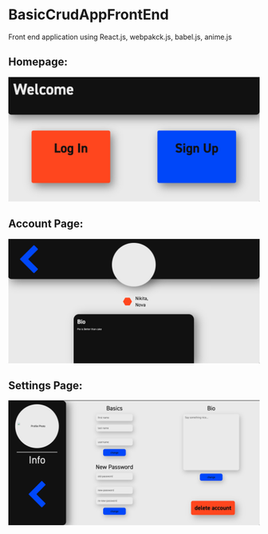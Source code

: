 # BasicCrudAppFrontEnd
Front end application using React.js,  webpakck.js, babel.js, anime.js

## Homepage:
![Homepage](./homepage.png)
  
## Account Page: 
![Homepage](./accountPage.png)

## Settings Page:
![Account Settings](./settingsPage.png)
